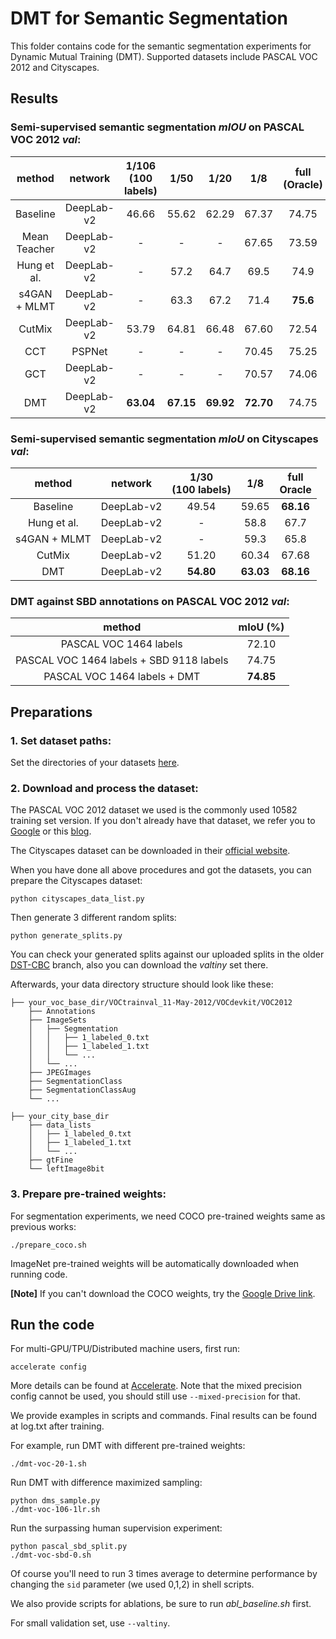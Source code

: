 # DMT for Semantic Segmentation

This folder contains code for the semantic segmentation experiments for Dynamic Mutual Training (DMT). Supported datasets include PASCAL VOC 2012 and Cityscapes.

## Results

### Semi-supervised semantic segmentation *mIOU* on PASCAL VOC 2012 *val*:


method | network | 1/106<br>(100 labels) | 1/50 | 1/20 | 1/8 | full<br>(Oracle) |
|:--:|:--:|:--:|:--:|:--:|:--:|:--:|
Baseline | DeepLab-v2 | 46.66 | 55.62 | 62.29 | 67.37 | 74.75 |
Mean Teacher | DeepLab-v2 | - | - | - | 67.65 | 73.59 |
Hung et al. | DeepLab-v2 | - | 57.2 | 64.7 | 69.5 | 74.9 |
s4GAN + MLMT | DeepLab-v2 | - | 63.3 | 67.2 | 71.4 | **75.6** |
CutMix | DeepLab-v2 | 53.79 | 64.81 | 66.48 | 67.60 | 72.54 |
CCT | PSPNet | - | - | -	| 70.45 | 75.25 |
GCT | DeepLab-v2 | - | - | -	| 70.57 | 74.06 |
DMT | DeepLab-v2 | **63.04** | **67.15** | **69.92** | **72.70** | 74.75 |

### Semi-supervised semantic segmentation *mIoU* on Cityscapes *val*:

method | network | 1/30<br>(100 labels) | 1/8 | full<br>Oracle |
|:--:|:--:|:--:|:--:|:--:|
Baseline | DeepLab-v2 | 49.54 | 59.65 | **68.16** |
Hung et al. | DeepLab-v2 |  - | 58.8 | 67.7 |
s4GAN + MLMT | DeepLab-v2 | - | 59.3 | 65.8 |
CutMix | DeepLab-v2 | 51.20 | 60.34 | 67.68 |
DMT | DeepLab-v2 | **54.80** | **63.03** | **68.16** |

### DMT against SBD annotations on PASCAL VOC 2012 *val*:

| method | mIoU (%) |
|:--:|:--:|
| PASCAL VOC 1464 labels | 72.10 |
| PASCAL VOC 1464 labels + SBD 9118 labels | 74.75 |
| PASCAL VOC 1464 labels + DMT | **74.85** |

## Preparations

### 1. Set dataset paths:

Set the directories of your datasets [here](https://github.com/voldemortX/DMT/blob/master/segmentation/utils/common.py#L10).

### 2. Download and process the dataset:

The PASCAL VOC 2012 dataset we used is the commonly used 10582 training set version. If you don't already have that dataset, we refer you to [Google](https://www.google.com) or this [blog](https://www.sun11.me/blog/2018/how-to-use-10582-trainaug-images-on-DeeplabV3-code/).

The Cityscapes dataset can be downloaded in their [official website](https://www.cityscapes-dataset.com/).

When you have done all above procedures and got the datasets, you can prepare the Cityscapes dataset:

```
python cityscapes_data_list.py
```

Then generate 3 different random splits:

```
python generate_splits.py
```

You can check your generated splits against our uploaded splits in the older [DST-CBC](https://github.com/voldemortX/DST-CBC/tree/dst-cbc) branch, also you can download the *valtiny* set there.

Afterwards, your data directory structure should look like these:

    ├── your_voc_base_dir/VOCtrainval_11-May-2012/VOCdevkit/VOC2012                    
        ├── Annotations 
        ├── ImageSets
        │   ├── Segmentation
        │   │   ├── 1_labeled_0.txt
        │   │   ├── 1_labeled_1.txt
        │   │   └── ... 
        │   └── ... 
        ├── JPEGImages
        ├── SegmentationClass
        ├── SegmentationClassAug
        └── ...

    ├── your_city_base_dir                     
        ├── data_lists
        │   ├── 1_labeled_0.txt
        │   ├── 1_labeled_1.txt
        │   └── ...  
        ├── gtFine
        └── leftImage8bit

### 3. Prepare pre-trained weights:

For segmentation experiments, we need COCO pre-trained weights same as previous works:

```
./prepare_coco.sh
```

ImageNet pre-trained weights will be automatically downloaded when running code.

**\[Note\]** If you can't download the COCO weights, try the [Google Drive link](https://drive.google.com/file/d/14j4RoLqnfGeKaBN7m11u8XUnuov6PgYp/view?usp=sharing).

## Run the code

For multi-GPU/TPU/Distributed machine users, first run:

```
accelerate config
```

More details can be found at [Accelerate](https://github.com/huggingface/accelerate). Note that the mixed precision config cannot be used, you should still use `--mixed-precision` for that.

We provide examples in scripts and commands. Final results can be found at log.txt after training.

For example, run DMT with different pre-trained weights:

```
./dmt-voc-20-1.sh
```

Run DMT with difference maximized sampling:

```
python dms_sample.py
./dmt-voc-106-1lr.sh
```

Run the surpassing human supervision experiment:

```
python pascal_sbd_split.py
./dmt-voc-sbd-0.sh
```


Of course you'll need to run 3 times average to determine performance by changing the `sid` parameter (we used 0,1,2) in shell scripts.

We also provide scripts for ablations, be sure to run *abl_baseline.sh* first. 

For small validation set, use `--valtiny`.
